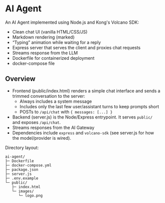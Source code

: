 # AI Agent

An AI Agent implemented using Node.js and Kong's Volcano SDK:
- Clean chat UI (vanilla HTML/CSS/JS)
- Markdown rendering (marked)
- “Typing” animation while waiting for a reply
- Express server that serves the client and proxies chat requests
- Streams response from the LLM
- Dockerfile for containerized deployment
- docker-compose file

## Overview

- Frontend (public/index.html) renders a simple chat interface and sends a trimmed conversation to the server:
  - Always includes a system message
  - Includes only the last few user/assistant turns to keep prompts short
  - POSTs to `/api/chat` with `{ messages: [...] }`
- Backend (server.js) is the Node/Express entrypoint. It serves `public/` and exposes `/api/chat`.
- Streams responses from the AI Gateway
- Dependencies include `express` and `volcano-sdk` (see server.js for how the model/provider is wired).

Directory layout:
```
ai-agent/
├─ Dockerfile
├─ docker-compose.yml
├─ package.json
├─ server.js
├─ .env.example
└─ public/
   ├─ index.html
   └─ images/
      └─ logo.png
```

